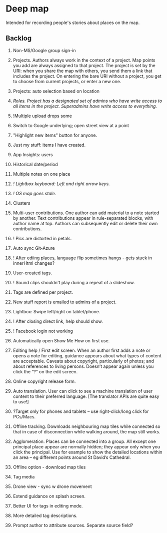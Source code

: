 # Deep map

Intended for recording people's stories about places on the map.

## Backlog
1. Non-MS/Google group sign-in
2. Projects. Authors always work in the context of a project. Map points you add are always assigned to that project. The project is set by the URI: when you share the map with others, you send them a link that includes the project. On entering the bare URI without a project, you get to choose from current projects, or enter a new one.
3. Projects: auto selection based on location
8. *Roles. Project has a designated set of admins who have write access to all items in the project. Superadmins have write access to everything.*
2. !Multiple upload drops some
3. Switch to Google underlying; open street view at a point
8. "Highlight new items" button for anyone.
19. Just my stuff: items I have created.
12. App Insights: users
13. Historical date/period
13. Multiple notes on one place

6.	*! Lightbox keyboard: Left and right arrow keys.*
8.  *! OS map goes stale.*
14. Clusters
24.	Multi-user contributions. One author can add material to a note started by another. Text contributions appear in rule-separated blocks, with author name at top. Authors can subsequently edit or delete their own contributions. 
11. ! Pics are distorted in petals.
14.	Auto sync Git-Azure
14. ! After ediing places, language flip sometimes hangs - gets stuck in innerHtml changes?
14. User-created tags.
14. ! Sound clips shouldn't play during a repeat of a slideshow.

15. Tags are defined per project.
8. New stuff report is emailed to admins of a project. 
16.	Lightbox: Swipe left/right on tablet/phone.
17. ! After closing direct link, help should show.
18.	! Facebook login not working
17. Automatically open Show Me How on first use.
17.	Editing help / First edit screen. When an author first adds a note or opens a note for editing, guidance appears about what types of content are acceptable. Caveats about copyright, particularly of photos; and about references to living persons. Doesn’t appear again unless you click the “?” on the edit screen.
10. Online copyright release form.
21.	Auto translation. User can click to see a machine translation of user content to their preferred language. [The translator APIs are quite easy to use!]
27.	?Target only for phones and tablets – use right-click/long click for PCs/Macs.
31.	Offline tracking. Downloads neighbouring map tiles while connected so that in case of disconnection while walking around, the map still works.
33.	Agglomeration. Places can be connected into a group. All except one principal place appear are normally hidden; they appear only when you click the principal. Use for example to show the detailed locations within an area – eg different points around St David’s Cathedral.
35. Offline option - download map tiles
36. Tag media
37. Drone view - sync w drone movement
8. Extend guidance on splash screen.
41. Better UI for tags in editing mode.
44. More detailed tag descriptions.
25.	Prompt author to attribute sources. Separate source field? 
